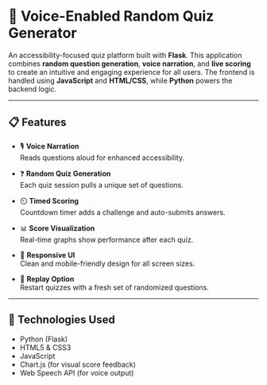 # 🎤 Voice-Enabled Random Quiz Generator

An accessibility-focused quiz platform built with **Flask**. This application combines **random question generation**, **voice narration**, and **live scoring** to create an intuitive and engaging experience for all users. The frontend is handled using **JavaScript** and **HTML/CSS**, while **Python** powers the backend logic.

---

## 📋 Features

- 🎙️ **Voice Narration**  
  Reads questions aloud for enhanced accessibility.

- ❓ **Random Quiz Generation**  
  Each quiz session pulls a unique set of questions.

- ⏲️ **Timed Scoring**  
  Countdown timer adds a challenge and auto-submits answers.

- 📊 **Score Visualization**  
  Real-time graphs show performance after each quiz.

- 📱 **Responsive UI**  
  Clean and mobile-friendly design for all screen sizes.

- 🔁 **Replay Option**  
  Restart quizzes with a fresh set of randomized questions.

---

## 🚀 Technologies Used

- Python (Flask)
- HTML5 & CSS3
- JavaScript
- Chart.js (for visual score feedback)
- Web Speech API (for voice output)



